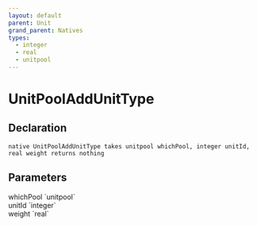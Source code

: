 ```yaml
---
layout: default
parent: Unit
grand_parent: Natives
types:
  - integer
  - real
  - unitpool
---
```


# UnitPoolAddUnitType

## Declaration

```
native UnitPoolAddUnitType takes unitpool whichPool, integer unitId, real weight returns nothing
```

## Parameters
<dl>
  <dt>whichPool `unitpool`</dt>
  <dd></dd>

  <dt>unitId `integer`</dt>
  <dd></dd>

  <dt>weight `real`</dt>
  <dd></dd>
</dl>
